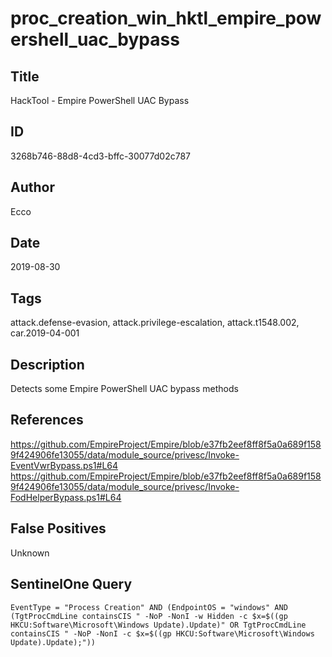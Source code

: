 # proc_creation_win_hktl_empire_powershell_uac_bypass

## Title
HackTool - Empire PowerShell UAC Bypass

## ID
3268b746-88d8-4cd3-bffc-30077d02c787

## Author
Ecco

## Date
2019-08-30

## Tags
attack.defense-evasion, attack.privilege-escalation, attack.t1548.002, car.2019-04-001

## Description
Detects some Empire PowerShell UAC bypass methods

## References
https://github.com/EmpireProject/Empire/blob/e37fb2eef8ff8f5a0a689f1589f424906fe13055/data/module_source/privesc/Invoke-EventVwrBypass.ps1#L64
https://github.com/EmpireProject/Empire/blob/e37fb2eef8ff8f5a0a689f1589f424906fe13055/data/module_source/privesc/Invoke-FodHelperBypass.ps1#L64

## False Positives
Unknown

## SentinelOne Query
```
EventType = "Process Creation" AND (EndpointOS = "windows" AND (TgtProcCmdLine containsCIS " -NoP -NonI -w Hidden -c $x=$((gp HKCU:Software\Microsoft\Windows Update).Update)" OR TgtProcCmdLine containsCIS " -NoP -NonI -c $x=$((gp HKCU:Software\Microsoft\Windows Update).Update);"))

```